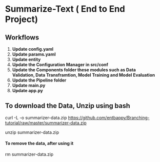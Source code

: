 # Summarize-Text ( End to End Project)

## Workflows
1. **Update config.yaml**
2. **Update params.yaml** 
3. **Update entity**
4. **Update the Configuration Manager in src/conf**
5. **Update the Components folder these modules such as Data Validation, Data Transframtion, Model Training and Model Evaluation**
6. **Update the Pipeline folder**
7. **Update main.py**
8. **Update app.py**



## To download the Data, Unzip using bash 
curl -L -o summarizer-data.zip https://github.com/entbappy/Branching-tutorial/raw/master/summarizer-data.zip

unzip summarizer-data.zip

#### To remove the data, after using it
rm summarizer-data.zip



